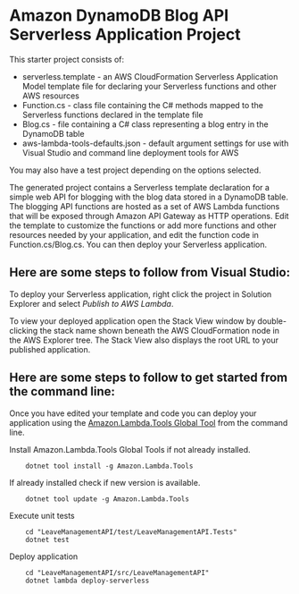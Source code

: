 # Amazon DynamoDB Blog API Serverless Application Project

This starter project consists of:
* serverless.template - an AWS CloudFormation Serverless Application Model template file for declaring your Serverless functions and other AWS resources
* Function.cs - class file containing the C# methods mapped to the Serverless functions declared in the template file
* Blog.cs - file containing a C# class representing a blog entry in the DynamoDB table
* aws-lambda-tools-defaults.json - default argument settings for use with Visual Studio and command line deployment tools for AWS

You may also have a test project depending on the options selected.

The generated project contains a Serverless template declaration for a simple web API for blogging with the blog data stored in a DynamoDB table. The blogging API functions are hosted as a set of AWS Lambda functions that will be exposed through Amazon API Gateway as HTTP operations. Edit the template to customize the functions or add more functions and other resources needed by your application, and edit the function code in Function.cs/Blog.cs. You can then deploy your Serverless application.

## Here are some steps to follow from Visual Studio:

To deploy your Serverless application, right click the project in Solution Explorer and select *Publish to AWS Lambda*.

To view your deployed application open the Stack View window by double-clicking the stack name shown beneath the AWS CloudFormation node in the AWS Explorer tree. The Stack View also displays the root URL to your published application.

## Here are some steps to follow to get started from the command line:

Once you have edited your template and code you can deploy your application using the [Amazon.Lambda.Tools Global Tool](https://github.com/aws/aws-extensions-for-dotnet-cli#aws-lambda-amazonlambdatools) from the command line.

Install Amazon.Lambda.Tools Global Tools if not already installed.
```
    dotnet tool install -g Amazon.Lambda.Tools
```

If already installed check if new version is available.
```
    dotnet tool update -g Amazon.Lambda.Tools
```

Execute unit tests
```
    cd "LeaveManagementAPI/test/LeaveManagementAPI.Tests"
    dotnet test
```

Deploy application
```
    cd "LeaveManagementAPI/src/LeaveManagementAPI"
    dotnet lambda deploy-serverless
```
